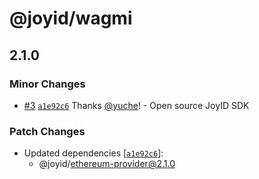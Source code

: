 # @joyid/wagmi

## 2.1.0

### Minor Changes

- [#3](https://github.com/nervina-labs/joyid-sdk-js/pull/3) [`a1e92c6`](https://github.com/nervina-labs/joyid-sdk-js/commit/a1e92c640c374ffca484259b521e85bb6bd8b7c3) Thanks [@yuche](https://github.com/yuche)! - Open source JoyID SDK

### Patch Changes

- Updated dependencies [[`a1e92c6`](https://github.com/nervina-labs/joyid-sdk-js/commit/a1e92c640c374ffca484259b521e85bb6bd8b7c3)]:
  - @joyid/ethereum-provider@2.1.0
